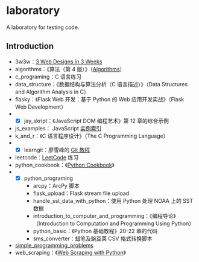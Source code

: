 # laboratory

A laboratory for testing code.

## Introduction

* 3w3w：[3 Web Designs in 3 Weeks](https://www.gitbook.com/book/juntao/3-web-designs-in-3-weeks/details)
* algorithms：《算法（第 4 版）》（[Algorithms](http://algs4.cs.princeton.edu/home/)）
* c_programing：C 语言练习
* data_structure：《数据结构与算法分析（C 语言描述）》（Data Structures and Algorithm Analysis in C）
* flasky：《Flask Web 开发：基于 Python 的 Web 应用开发实战》（Flask Web Development）
* * [x] jay_skript：《JavaScript DOM 编程艺术》第 12 章的综合示例
* js_examples： JavaScript [实例索引](http://fgm.cc/learn/)
* k\_and\_r：《C 语言程序设计》（The C Programming Language）
* * [x] learngit：廖雪峰的 [Git 教程](http://www.liaoxuefeng.com/wiki/0013739516305929606dd18361248578c67b8067c8c017b000)
* leetcode：[LeetCode](https://leetcode.com/) 练习
* python_cookbook：《[Python Cookbook](https://github.com/dabeaz/python-cookbook)》
* * [x] python_programing
	* arcpy：ArcPy 脚本
	* flask_upload：Flask stream file upload
	* handle\_sst\_data\_with\_python：使用 Python 处理 NOAA 上的 SST 数据
	* introduction\_to\_computer\_and\_programming：《编程导论》（Introduction to Computation and Programming Using Python）
	* python_basic：《Python 基础教程》20-22 章的代码
	* sms_converter：蜡笔及豌豆荚 CSV 格式转换脚本
* [simple\_programming\_problems](http://adriann.github.io/programming_problems.html)
* web_scraping：《[Web Scraping with Python](https://github.com/REMitchell/python-scraping)》
